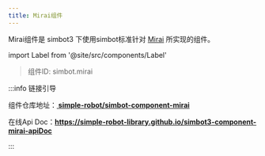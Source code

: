 ```yaml
---
title: Mirai组件
---
```


Mirai组件是 simbot3 下使用simbot标准针对 [Mirai](https://github.com/mamoe/mirai) 所实现的组件。

import Label from '@site/src/components/Label'

> 组件ID: <Label>simbot.mirai</Label>

:::info 链接引导

组件仓库地址：<a href='https://github.com/simple-robot/simbot-component-mirai'><b><span class='bi-github'></span> simple-robot/simbot-component-mirai</b></a>

在线Api Doc：**<https://simple-robot-library.github.io/simbot3-component-mirai-apiDoc>**

:::

